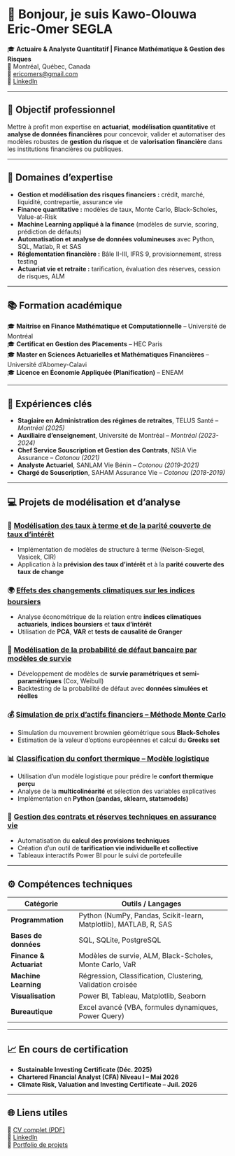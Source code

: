 # 👋 Bonjour, je suis Kawo-Olouwa Eric-Omer SEGLA

🎓 **Actuaire & Analyste Quantitatif | Finance Mathématique & Gestion des Risques**  
📍 Montréal, Québec, Canada  
📧 [ericomers@gmail.com](mailto:ericomers@gmail.com)  
🔗 [LinkedIn](https://www.linkedin.com/in/kawo-olouwa-eric-omer-segla-3592a6183)  

---

## 🎯 Objectif professionnel
Mettre à profit mon expertise en **actuariat**, **modélisation quantitative** et **analyse de données financières** pour concevoir, valider et automatiser des modèles robustes de **gestion du risque** et de **valorisation financière** dans les institutions financières ou publiques.

---

## 🧠 Domaines d’expertise

- **Gestion et modélisation des risques financiers :** crédit, marché, liquidité, contrepartie, assurance vie  
- **Finance quantitative :** modèles de taux, Monte Carlo, Black-Scholes, Value-at-Risk  
- **Machine Learning appliqué à la finance** (modèles de survie, scoring, prédiction de défauts)  
- **Automatisation et analyse de données volumineuses** avec Python, SQL, Matlab, R et SAS  
- **Réglementation financière :** Bâle II-III, IFRS 9, provisionnement, stress testing  
- **Actuariat vie et retraite :** tarification, évaluation des réserves, cession de risques, ALM  

---

## 📚 Formation académique

🎓 **Maitrise en Finance Mathématique et Computationnelle** – Université de Montréal  
🎓 **Certificat en Gestion des Placements** – HEC Paris  
🎓 **Master en Sciences Actuarielles et Mathématiques Financières** – Université d’Abomey-Calavi  
🎓 **Licence en Économie Appliquée (Planification)** – ENEAM  

---

## 💼 Expériences clés

- **Stagiaire en Administration des régimes de retraites**, TELUS Santé – *Montréal (2025)*  
- **Auxiliaire d’enseignement**, Université de Montréal – *Montréal (2023-2024)*  
- **Chef Service Souscription et Gestion des Contrats**, NSIA Vie Assurance – *Cotonou (2021)*  
- **Analyste Actuariel**, SANLAM Vie Bénin – *Cotonou (2019-2021)*  
- **Chargé de Souscription**, SAHAM Assurance Vie – *Cotonou (2018-2019)*  

---

## 💻 Projets de modélisation et d’analyse

### 🧩 [Modélisation des taux à terme et de la parité couverte de taux d’intérêt](https://github.com/ericomersegla/term-structure-model)
- Implémentation de modèles de structure à terme (Nelson-Siegel, Vasicek, CIR)
- Application à la **prévision des taux d’intérêt** et à la **parité couverte des taux de change**

### 🌍 [Effets des changements climatiques sur les indices boursiers](https://github.com/ericomersegla/climate-finance-impact)
- Analyse économétrique de la relation entre **indices climatiques actuariels**, **indices boursiers** et **taux d’intérêt**
- Utilisation de **PCA**, **VAR** et **tests de causalité de Granger**

### 🧠 [Modélisation de la probabilité de défaut bancaire par modèles de survie](https://github.com/ericomersegla/bank-default-survival-model)
- Développement de modèles de **survie paramétriques et semi-paramétriques** (Cox, Weibull)
- Backtesting de la probabilité de défaut avec **données simulées et réelles**

### 💰 [Simulation de prix d’actifs financiers – Méthode Monte Carlo](https://github.com/ericomersegla/montecarlo-asset-pricing)
- Simulation du mouvement brownien géométrique sous **Black-Scholes**
- Estimation de la valeur d’options européennes et calcul du **Greeks set**

### 📊 [Classification du confort thermique – Modèle logistique](https://github.com/ericomersegla/thermal-comfort-logit)
- Utilisation d’un modèle logistique pour prédire le **confort thermique perçu**
- Analyse de la **multicolinéarité** et sélection des variables explicatives
- Implémentation en **Python (pandas, sklearn, statsmodels)**

### 🧾 [Gestion des contrats et réserves techniques en assurance vie](https://github.com/ericomersegla/life-insurance-reserves)
- Automatisation du **calcul des provisions techniques**
- Création d’un outil de **tarification vie individuelle et collective**
- Tableaux interactifs Power BI pour le suivi de portefeuille

---

## ⚙️ Compétences techniques

| Catégorie | Outils / Langages |
|------------|-------------------|
| **Programmation** | Python (NumPy, Pandas, Scikit-learn, Matplotlib), MATLAB, R, SAS |
| **Bases de données** | SQL, SQLite, PostgreSQL |
| **Finance & Actuariat** | Modèles de survie, ALM, Black-Scholes, Monte Carlo, VaR |
| **Machine Learning** | Régression, Classification, Clustering, Validation croisée |
| **Visualisation** | Power BI, Tableau, Matplotlib, Seaborn |
| **Bureautique** | Excel avancé (VBA, formules dynamiques, Power Query) |

---

## 📈 En cours de certification

- **Sustainable Investing Certificate (Déc. 2025)**  
- **Chartered Financial Analyst (CFA) Niveau I – Mai 2026**  
- **Climate Risk, Valuation and Investing Certificate – Juil. 2026**

---

## 🌐 Liens utiles

🔗 [CV complet (PDF)](./CV_SEGLA_Kawo-Olouwa.pdf)  
🔗 [LinkedIn](https://www.linkedin.com/in/kawo-olouwa-eric-omer-segla-3592a6183)  
🔗 [Portfolio de projets](https://github.com/ericomersegla)
